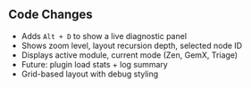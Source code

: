 ## Code Changes

- Adds `Alt + D` to show a live diagnostic panel
- Shows zoom level, layout recursion depth, selected node ID
- Displays active module, current mode (Zen, GemX, Triage)
- Future: plugin load stats + log summary
- Grid-based layout with debug styling
